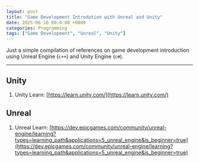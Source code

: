 ```yaml
---
layout: post
title: "Game Development Introdution with Unreal and Unity"
date: 2025-06-16 00:0:00 +0800
categories: Programming 
tags: ["Game Development", "Unreal", "Unity"] 
---
```


Just a simple compilation of references on game development introduction using Unreal Engine (`c++`) and Unity Engine (`c#`). 

---

## Unity  
1. Unity Learn: [https://learn.unity.com/](https://learn.unity.com/)

## Unreal  
1. Unreal Learn: [https://dev.epicgames.com/community/unreal-engine/learning?types=learning_path&applications=5_unreal_engine&is_beginner=true](https://dev.epicgames.com/community/unreal-engine/learning?types=learning_path&applications=5_unreal_engine&is_beginner=true)